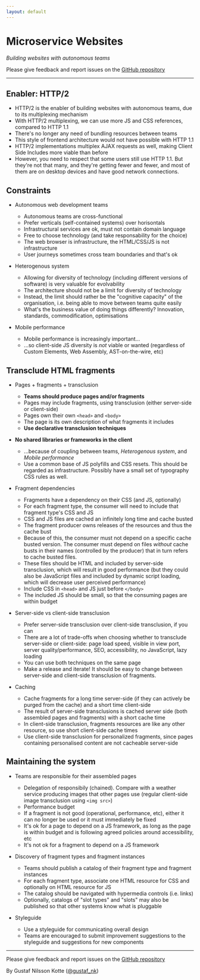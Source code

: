 ```yaml
---
layout: default
---
```


# Micro&shy;service Websites

<em class="sub-heading">Building websites with autonomous teams</em>

Please give feedback and report issues on the [GitHub repository](https://github.com/gustafnk/microservice-websites-site/)

---

## Enabler: HTTP/2

  - HTTP/2 is the enabler of building websites with autonomous teams, due to its multiplexing mechanism
  - With HTTP/2 multiplexing, we can use more JS and CSS references, compared to HTTP 1.1
  - There's no longer any need of bundling resources between teams
  - This style of frontend architecture would not have possible with HTTP 1.1
  - HTTP/2 implementations multiplex AJAX requests as well, making Client Side Includes more viable than before
  - However, you need to respect that some users still use HTTP 1.1.
    But they're not that many, and they're getting fewer and fewer, and most of them are on desktop devices and have good network connections.

## Constraints

- Autonomous web development teams
  - Autonomous teams are cross-functional
  - Prefer verticals (self-contained systems) over horisontals
  - Infrastructural services are ok, must not contain domain language
  - Free to choose technology (and take responsability for the choice)
  - The web browser is infrastructure, the HTML/CSS/JS is not infrastructure
  - User journeys sometimes cross team boundaries and that's ok

  <!-- - Feedback, quality, speed, mastery, autonomy, purpose -->
  <!-- - The closer the UI the more specialised needs -->
  <!-- - The ever-growing backlog of the centralised team -->
  <!-- - The cycles of centralisation and decentralisation... But, of "what"? -->
  <!-- - Multi-channels and native apps, where to split? (TODO)  -->

- Heterogenous system
  - Allowing for diversity of technology (including different versions of software) is very valuable for evolvability
  - The architecture should not be a limit for diversity of technology
  - Instead, the limit should rather be the "cognitive capacity" of the organisation, i.e. being able to move between teams quite easily
  - What's the business value of doing things differently? Innovation, standards, commodification, optimisations

- Mobile performance
  - Mobile performance is increasingly important...
  - ...so client-side JS diversity is *not* viable or wanted (regardless of Custom Elements, Web Assembly, AST-on-the-wire, etc)

## Transclude HTML fragments

- Pages + fragments + transclusion
  - **Teams should produce pages and/or fragments**
  - Pages may include fragments, using transclusion (either server-side or client-side)
  - Pages own their own `<head>` and `<body>`
  - The page is its own description of what fragments it includes
  - **Use declarative transclusion techniques**

- **No shared libraries or frameworks in the client**
  - ...because of coupling between teams, *Heterogenous system*, and *Mobile performance*
  - Use a common base of JS polyfills and CSS resets. This should be regarded as infrastructure. Possibly have a small set of typography CSS rules as well.

- Fragment dependencies
  - Fragments have a dependency on their CSS (and JS, optionally)
  - For each fragment type, the consumer will need to include that fragment type's CSS and JS
  - CSS and JS files are cached an infinitely long time and cache busted
  - The fragment producer owns releases of the resources and thus the cache bust
  - Because of this, the consumer must not depend on a specific cache busted version. The consumer must depend on files *without* cache busts in their names (controlled by the producer) that in turn refers to cache busted files.
  - These files should be HTML and included by server-side transclusion, which will result in good performance (but they could also be JavaScript files and included by dynamic script loading, which will decrease user perceived performance)
  - Include CSS in `<head>` and JS just before `</body>`
  - The included JS should be small, so that the consuming pages are within budget

- Server-side vs client-side transclusion
  - Prefer server-side transclusion over client-side transclusion, if you can
  - There are a lot of trade-offs when choosing whether to transclude server-side or client-side: page load speed, visible in view port, server quality/performance, SEO, accessibility, no JavaScript, lazy loading
  - You can use both techniques on the same page
  - Make a release and iterate! It should be easy to change between server-side and client-side transclusion of fragments.

- Caching
  - Cache fragments for a long time server-side (if they can actively be purged from the cache) and a short time client-side
  - The result of server-side transclusions is cached server side (both assembled pages and fragments) with a short cache time
  - In client-side transclusion, fragments resources are like any other resource, so use short client-side cache times
  - Use client-side transclusion for personalized fragments, since pages containing personalised content are not cacheable server-side

## Maintaining the system

- Teams are responsible for their assembled pages
  - Delegation of responsibily (chained). Compare with a weather service producing images that other pages use (regular client-side image transclusion using `<img src>`)
  - Performance budget
  - If a fragment is not good (operational, performance, etc), either it can no longer be used or it must immediately be fixed
  - It's ok for a page to depend on a JS framework, as long as the page is within budget and is following agreed policies around accessibility, etc
  - It's not ok for a fragment to depend on a JS framework

- Discovery of fragment types and fragment instances
  - Teams should publish a catalog of their fragment type and fragment instances
  - For each fragment type, associate one HTML resource for CSS and optionally on HTML resource for JS
  - The catalog should be navigated with hypermedia controls (i.e. links)
  - Optionally, catalogs of "slot types" and "slots" may also be published so that other systems know what is pluggable

- Styleguide
  - Use a styleguide for communicating overall design
  - Teams are encouraged to submit improvement suggestions to the styleguide and  suggestions for new components

---

Please give feedback and report issues on the [GitHub repository](https://github.com/gustafnk/microservice-websites-site/)

By Gustaf Nilsson Kotte ([@gustaf_nk](https://twitter.com/gustaf_nk/))<br/>